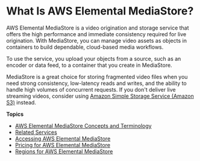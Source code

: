 # What Is AWS Elemental MediaStore?<a name="what-is"></a>

AWS Elemental MediaStore is a video origination and storage service that offers the high performance and immediate consistency required for live origination\. With MediaStore, you can manage video assets as objects in containers to build dependable, cloud\-based media workflows\.

To use the service, you upload your objects from a source, such as an encoder or data feed, to a container that you create in MediaStore\.

MediaStore is a great choice for storing fragmented video files when you need strong consistency, low\-latency reads and writes, and the ability to handle high volumes of concurrent requests\. If you don't deliver live streaming videos, consider using [Amazon Simple Storage Service \(Amazon S3\)](https://docs.aws.amazon.com/AmazonS3/latest/user-guide/) instead\.

**Topics**
+ [AWS Elemental MediaStore Concepts and Terminology](what-is-concepts.md)
+ [Related Services](what-is-related-services.md)
+ [Accessing AWS Elemental MediaStore](what-is-accessing.md)
+ [Pricing for AWS Elemental MediaStore](what-is-pricing.md)
+ [Regions for AWS Elemental MediaStore](what-is-regions.md)